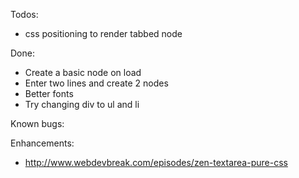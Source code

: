 Todos:
- css positioning to render tabbed node

Done:
- Create a basic node on load
- Enter two lines and create 2 nodes
- Better fonts
- Try changing div to ul and li

Known bugs:

Enhancements:
- http://www.webdevbreak.com/episodes/zen-textarea-pure-css
